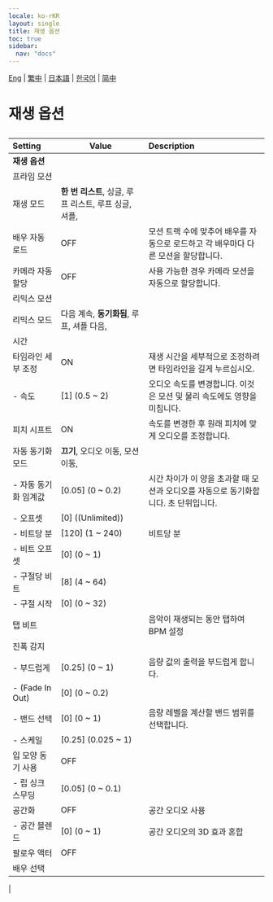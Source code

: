 ```yaml
---
locale: ko-rKR
layout: single
title: 재생 옵션
toc: true
sidebar:
  nav: "docs"
---
```

[Eng](/dancexr/menu/2025.4/motion/motion_loader) | [繁中](/tw/dancexr/menu/2025.4/motion/motion_loader) | [日本語](/jp/dancexr/menu/2025.4/motion/motion_loader) | [한국어](/kr/dancexr/menu/2025.4/motion/motion_loader) | [简中](/zh/dancexr/menu/2025.4/motion/motion_loader)

# 재생 옵션

## 

| Setting | Value | Description |
| :--- | --- | :--- |
|**재생 옵션** | | 
| 프라임 모션 || 
| 재생 모드 | **한 번 리스트**, 싱글, 루프 리스트, 루프 싱글, 셔플,  |  |
| 배우 자동 로드 | OFF | 모션 트랙 수에 맞추어 배우를 자동으로 로드하고 각 배우마다 다른 모션을 할당합니다.
| 카메라 자동 할당 | OFF | 사용 가능한 경우 카메라 모션을 자동으로 할당합니다.
| 리믹스 모션 || 
| 리믹스 모드 | 다음 계속, **동기화됨**, 루프, 셔플 다음,  |  |
| 시간 || 
| 타임라인 세부 조정 | ON | 재생 시간을 세부적으로 조정하려면 타임라인을 길게 누르십시오.
|- 속도 | [1] (0.5 ~ 2) | 오디오 속도를 변경합니다. 이것은 모션 및 물리 속도에도 영향을 미칩니다.
| 피치 시프트 | ON | 속도를 변경한 후 원래 피치에 맞게 오디오를 조정합니다.
| 자동 동기화 모드 | **끄기**, 오디오 이동, 모션 이동,  |  |
|- 자동 동기화 임계값 | [0.05] (0 ~ 0.2) | 시간 차이가 이 양을 초과할 때 모션과 오디오를 자동으로 동기화합니다. 초 단위입니다.
|- 오프셋 | [0] ((Unlimited)) | 
|- 비트당 분 | [120] (1 ~ 240) | 비트당 분
|- 비트 오프셋 | [0] (0 ~ 1) | 
|- 구절당 비트 | [8] (4 ~ 64) | 
|- 구절 시작 | [0] (0 ~ 32) | 
| 탭 비트 || 음악이 재생되는 동안 탭하여 BPM 설정
| 진폭 감지 || 
|- 부드럽게 | [0.25] (0 ~ 1) | 음량 값의 출력을 부드럽게 합니다.
|- (Fade In Out) | [0] (0 ~ 0.2) | 
|- 밴드 선택 | [0] (0 ~ 1) | 음량 레벨을 계산할 밴드 범위를 선택합니다.
|- 스케일 | [0.25] (0.025 ~ 1) | 
| 입 모양 동기 사용 | OFF | 
|- 립 싱크 스무딩 | [0.05] (0 ~ 0.1) | 
| 공간화 | OFF | 공간 오디오 사용
|- 공간 블렌드 | [0] (0 ~ 1) | 공간 오디오의 3D 효과 혼합
| 팔로우 액터 | OFF | 
| 배우 선택 |  |  |
|

